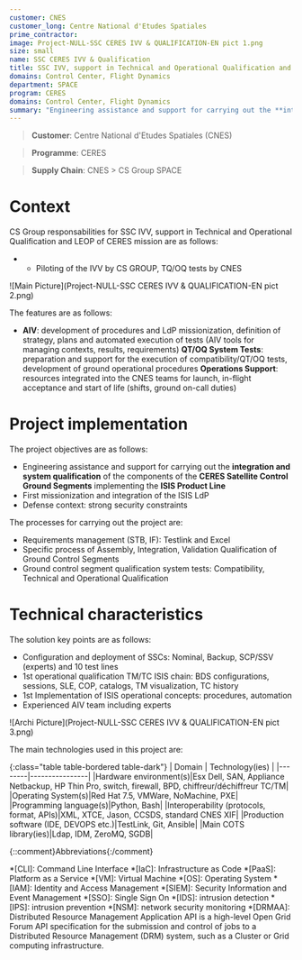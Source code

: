 ```yaml
---
customer: CNES
customer_long: Centre National d'Etudes Spatiales
prime_contractor: 
image: Project-NULL-SSC CERES IVV & QUALIFICATION-EN pict 1.png
size: small
name: SSC CERES IVV & Qualification
title: SSC IVV, support in Technical and Operational Qualification and LEOP of CERES mission
domains: Control Center, Flight Dynamics
department: SPACE
program: CERES
domains: Control Center, Flight Dynamics
summary: "Engineering assistance and support for carrying out the **integration and system qualification** of the components of the **CERES Satellite Control Ground Segments** implementing the **ISIS Product Line**. First missionization and integration of the ISIS LdP. Defense context: strong security constraints"
---
```


> __Customer__\: Centre National d'Etudes Spatiales (CNES)

> __Programme__\: CERES

> __Supply Chain__\: CNES >  CS Group SPACE


# Context


CS Group responsabilities for SSC IVV, support in Technical and Operational Qualification and LEOP of CERES mission are as follows:
* * Piloting of the IVV by CS GROUP, TQ/OQ tests by CNES

![Main Picture](Project-NULL-SSC CERES IVV & QUALIFICATION-EN pict 2.png)

The features are as follows:
* **AIV**: development of procedures and LdP missionization, definition of strategy, plans and automated execution of tests (AIV tools for managing contexts, results, requirements)
	**QT/OQ System Tests**: preparation and support for the execution of compatibility/QT/OQ tests, development of ground operational procedures
	**Operations Support**: resources integrated into the CNES teams for launch, in-flight acceptance and start of life (shifts, ground on-call duties)

# Project implementation

The project objectives are as follows:
* Engineering assistance and support for carrying out the **integration and system qualification** of the components of the **CERES Satellite Control Ground Segments** implementing the **ISIS Product Line**
* First missionization and integration of the ISIS LdP
* Defense context: strong security constraints

The processes for carrying out the project are:
* Requirements management (STB, IF): Testlink and Excel
* Specific process of Assembly, Integration, Validation Qualification of Ground Control Segments
* Ground control segment qualification system tests: Compatibility, Technical and Operational Qualification

# Technical characteristics

The solution key points are as follows:
* Configuration and deployment of SSCs: Nominal, Backup, SCP/SSV (experts) and 10 test lines
* 1st operational qualification TM/TC ISIS chain: BDS configurations, sessions, SLE, COP, catalogs, TM visualization, TC history
* 1st Implementation of ISIS operational concepts: procedures, automation 
* Experienced AIV team including experts

![Archi Picture](Project-NULL-SSC CERES IVV & QUALIFICATION-EN pict 3.png)

The main technologies used in this project are:

{:class="table table-bordered table-dark"}
| Domain | Technology(ies) |
|--------|----------------|
|Hardware environment(s)|Esx Dell, SAN, Appliance Netbackup, HP Thin Pro, switch, firewall, BPD, chiffreur/déchiffreur TC/TM|
|Operating System(s)|Red Hat 7.5, VMWare, NoMachine,  PXE|
|Programming language(s)|Python, Bash|
|Interoperability (protocols, format, APIs)|XML, XTCE, Jason, CCSDS,  standard CNES XIF|
|Production software (IDE, DEVOPS etc.)|TestLink, Git, Ansible|
|Main COTS library(ies)|Ldap, IDM, ZeroMQ, SGDB|



{::comment}Abbreviations{:/comment}

*[CLI]: Command Line Interface
*[IaC]: Infrastructure as Code
*[PaaS]: Platform as a Service
*[VM]: Virtual Machine
*[OS]: Operating System
*[IAM]: Identity and Access Management
*[SIEM]: Security Information and Event Management
*[SSO]: Single Sign On
*[IDS]: intrusion detection
*[IPS]: intrusion prevention
*[NSM]: network security monitoring
*[DRMAA]: Distributed Resource Management Application API is a high-level Open Grid Forum API specification for the submission and control of jobs to a Distributed Resource Management (DRM) system, such as a Cluster or Grid computing infrastructure.
